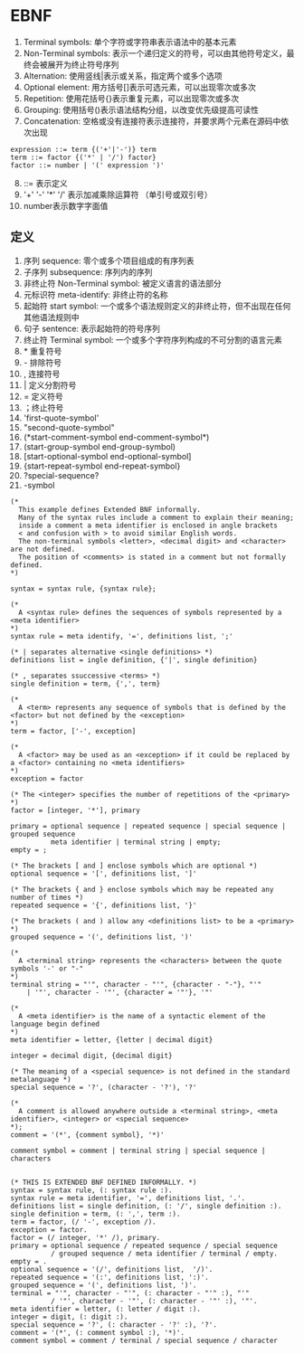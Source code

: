 # EBNF

1. Terminal symbols: 单个字符或字符串表示语法中的基本元素
2. Non-Terminal symbols: 表示一个递归定义的符号，可以由其他符号定义，最终会被展开为终止符号序列
3. Alternation: 使用竖线|表示或关系，指定两个或多个选项
4. Optional element: 用方括号[]表示可选元素，可以出现零次或多次
5. Repetition: 使用花括号{}表示重复元素，可以出现零次或多次
6. Grouping: 使用括号()表示语法结构分组，以改变优先级提高可读性
7. Concatenation: 空格或没有连接符表示连接符，并要求两个元素在源码中依次出现

```EBNF
expression ::= term {('+'|'-')} term
term ::= factor {('*' | '/') factor}
factor ::= number | '(' expression ')'
```

8. ::= 表示定义
9. '+' '-' '*' '/' 表示加减乘除运算符 （单引号或双引号）
10. number表示数字字面值

## 定义

1. 序列 sequence: 零个或多个项目组成的有序列表
2. 子序列 subsequence: 序列内的序列
3. 非终止符 Non-Terminal symbol: 被定义语言的语法部分
4. 元标识符 meta-identify: 非终止符的名称
5. 起始符 start symbol: 一个或多个语法规则定义的非终止符，但不出现在任何其他语法规则中
6. 句子 sentence: 表示起始符的符号序列
7. 终止符 Terminal symbol: 一个或多个字符序列构成的不可分割的语言元素
8. \* 重复符号
9. \- 排除符号
10. , 连接符号
11. | 定义分割符号
12. = 定义符号
13. ；终止符号
14. 'first-quote-symbol'
15. "second-quote-symbol"
16. (\*start-comment-symbol end-comment-symbol\*)
17. (start-group-symbol end-group-symbol)
18. [start-optional-symbol end-optional-symbol]
19. {start-repeat-symbol end-repeat-symbol}
20. ?special-sequence?
21. -symbol

```EBNF
(*
  This example defines Extended BNF informally.
  Many of the syntax rules include a comment to explain their meaning;
  inside a comment a meta identifier is enclosed in angle brackets
  < and confusion with > to avoid similar English words.
  The non-terminal symbols <letter>, <decimal digit> and <character> are not defined.
  The position of <comments> is stated in a comment but not formally defined.
*)

syntax = syntax rule, {syntax rule};

(*
  A <syntax rule> defines the sequences of symbols represented by a <meta identifier>
*)
syntax rule = meta identify, '=', definitions list, ';'

(* | separates alternative <single definitions> *)
definitions list = ingle definition, {'|', single definition}

(* , separates ssuccessive <terms> *)
single definition = term, {',', term}

(*
  A <term> represents any sequence of symbols that is defined by the <factor> but not defined by the <exception>
*)
term = factor, ['-', exception]

(*
  A <factor> may be used as an <exception> if it could be replaced by a <factor> containing no <meta identifiers>
*)
exception = factor

(* The <integer> specifies the number of repetitions of the <primary> *)
factor = [integer, '*'], primary

primary = optional sequence | repeated sequence | special sequence | grouped sequence
          meta identifier | terminal string | empty;
empty = ;

(* The brackets [ and ] enclose symbols which are optional *)
optional sequence = '[', definitions list, ']'

(* The brackets { and } enclose symbols which may be repeated any number of times *)
repeated sequence = '{', definitions list, '}'

(* The brackets ( and ) allow any <definitions list> to be a <primary> *)
grouped sequence = '(', definitions list, ')'

(*
  A <terminal string> represents the <characters> between the quote symbols '-' or "-"
*)
terminal string = "'", character - "'", {character - "-"}, "'"
    | '"', character - '"', {character = '"'}, '"'

(*
  A <meta identifier> is the name of a syntactic element of the language begin defined
*)
meta identifier = letter, {letter | decimal digit}

integer = decimal digit, {decimal digit}

(* The meaning of a <special sequence> is not defined in the standard metalanguage *)
special sequence = '?', (character - '?'), '?'

(*
  A comment is allowed anywhere outside a <terminal string>, <meta identifier>, <integer> or <special sequence>
*);
comment = '(*', {comment symbol}, '*)'

comment symbol = comment | terminal string | special sequence | characters


(* THIS IS EXTENDED BNF DEFINED INFORMALLY. *)
syntax = syntax rule, (: syntax rule :).
syntax rule = meta identifier, '=', definitions list, '.'.
definitions list = single definition, (: '/', single definition :).
single definition = term, (: ',', term :).
term = factor, (/ '-', exception /).
exception = factor.
factor = (/ integer, '*' /), primary.
primary = optional sequence / repeated sequence / special sequence
          / grouped sequence / meta identifier / terminal / empty.
empty = .
optional sequence = '(/', definitions list,  '/)'.
repeated sequence = '(:', definitions list, ':)'.
grouped sequence = '(', definitions list, ')'.
terminal = "'", character - "'", (: character - "'" :), "'"
          / '"', character - '"', (: character - '"' :), '"'.
meta identifier = letter, (: letter / digit :).
integer = digit, (: digit :).
special sequence = '?', (: character - '?' :), '?'.
comment = '(*', (: comment symbol :), '*)'.
comment symbol = comment / terminal / special sequence / character


```

